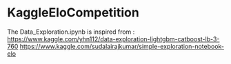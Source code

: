 # KaggleEloCompetition

The Data_Exploration.ipynb is inspired from :
    https://www.kaggle.com/yhn112/data-exploration-lightgbm-catboost-lb-3-760
    https://www.kaggle.com/sudalairajkumar/simple-exploration-notebook-elo
